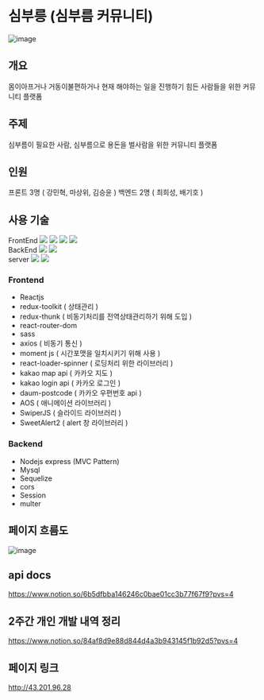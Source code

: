 # 심부릉 (심부름 커뮤니티)
![image](https://github.com/kdt-project-dteam/errands-web/assets/96116158/03b1414b-acbd-4117-b10d-0480921750f7)


## 개요
몸이아프거나 거동이불편하거나 현재 해야하는 일을 진행하기 힘든 사람들을 위한 커뮤니티 플랫폼

## 주제
심부름이 필요한 사람, 심부름으로 용돈을 벌사람을 위한 커뮤니티 플랫폼

## 인원
프론트 3명 ( 강민혁, 마상위, 김승윤 )
백엔드 2명 ( 최희성, 배기호 )

## 사용 기술
<div align=left>
  FrontEnd
  <img src="https://img.shields.io/badge/html5-E34F26?style=for-the-badge&logo=html5&logoColor=white">
<img src="https://img.shields.io/badge/sass-CC6699?style=for-the-badge&logo=html5&logoColor=white">
<img src="https://img.shields.io/badge/react-61DAFB?style=for-the-badge&logo=html5&logoColor=white">
<img src="https://img.shields.io/badge/redux-764ABC?style=for-the-badge&logo=react&logoColor=white">
  <br/>
  BackEnd
  <img src="https://img.shields.io/badge/mysql-4479A1?style=for-the-badge&logo=mysql&logoColor=white"> 
<img src="https://img.shields.io/badge/node.js-339933?style=for-the-badge&logo=Node.js&logoColor=white">
  <br/>
  server
  <img src="https://img.shields.io/badge/amazonaws-232F3E?style=for-the-badge&logo=amazonaws&logoColor=white">
<img src="https://img.shields.io/badge/nginx-009639?style=for-the-badge&logo=amazonaws&logoColor=white">
  </div>
  
### Frontend

- Reactjs
- redux-toolkit ( 상태관리 )
- redux-thunk ( 비동기처리를 전역상태관리하기 위해 도입 )
- react-router-dom
- sass
- axios ( 비동기 통신 )
- moment js ( 시간포맷을 일치시키기 위해 사용 )
- react-loader-spinner ( 로딩처리 위한 라이브러리 )
- kakao map api ( 카카오 지도 )
- kakao login api ( 카카오 로그인 )
- daum-postcode ( 카카오 우편번호 api )
- AOS ( 애니메이션 라이브러리 )
- SwiperJS ( 슬라이드 라이브러리 )
- SweetAlert2 ( alert 창 라이브러리 )

### Backend

- Nodejs express (MVC Pattern)
- Mysql
- Sequelize
- cors
- Session
- multer

## 페이지 흐름도
![image](https://github.com/kdt-project-dteam/errands-web/assets/96116158/554e8ae8-7173-417d-85cf-c159052523e2)

## api docs
https://www.notion.so/6b5dfbba146246c0bae01cc3b77f67f9?pvs=4

## 2주간 개인 개발 내역 정리
https://www.notion.so/84af8d9e88d844d4a3b943145f1b92d5?pvs=4

## 페이지 링크
http://43.201.96.28



